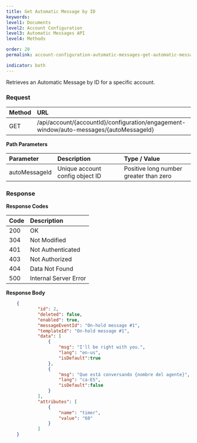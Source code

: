```yaml
---
title: Get Automatic Message by ID
keywords:
level1: Documents
level2: Account Configuration
level3: Automatic Messages API
level4: Methods

order: 20
permalink: account-configuration-automatic-messages-get-automatic-message-by-id.html

indicator: both
---
```


Retrieves an Automatic Message by ID for a specific account.

### Request

| Method | URL |
| :-------- | :---- |
| GET | /api/account/{accountId}/configuration/engagement-window/auto-messages/{autoMessageId} |

**Path Parameters**

| Parameter |  Description        | Type / Value     |
| :----------- | :--------------- | :--------------- |
| autoMessageId | Unique account config object ID | Positive long number greater than zero |

### Response

**Response Codes**

| Code | Description |
| :---- | :------------ |
| 200 | OK |
| 304 | Not Modified |
| 401 | Not Authenticated |
| 403 | Not Authorized |
| 404 | Data Not Found |
| 500 | Internal Server Error |

**Response Body**

```json
    {
            "id": 2,
            "deleted": false,
            "enabled": true,
            "messageEventId": "On-hold message #1",
            "templateId": "On-hold message #1",
            "data": [
                {
                    "msg": "I'll be right with you.",
                    "lang": "en-us",
                    "isDefault":true
                },
                {
                    "msg": "Que está conversando {nombre del agente}",
                    "lang": "ca-ES",
                    "isDefault":false
                }
            ],
            "attributes": [
                {
                    "name": "timer",
                    "value": "60"
                }
            ]
    }
```
